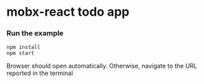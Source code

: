 # mobx-react todo app

### Run the example

```
npm install
npm start
```

Browser should open automatically. Otherwise, navigate to the URL reported in
the terminal
